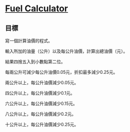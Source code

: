 # [Fuel Calculator](https://www.codewars.com/kata/fuel-calculator/)

## 目標

寫一個計算油價的程式。

輸入所加的油量（公升）以及每公升油價，計算出總油價（元）。

結果四捨五入到小數點第二位。

每兩公升可減少每公升油價0.05元，折扣最多減少0.25元。

兩公升以上，每公升油價減少0.05元。

四公升以上，每公升油價減少0.1元。

六公升以上，每公升油價減少0.15元。

八公升以上，每公升油價減少0.2元。

十公升以上，每公升油價減少0.25元。
